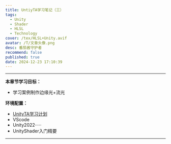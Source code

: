 ```yaml
---
title: UntiyTA学习笔记（三）
tags:
  - Unity
  - Shader
  - HLSL
  - Technology
cover: /tex/HLSL+Unity.avif
avatar: /T/文章头像.png
desc: 番茄酱守护者
recommend: false
published: true
date: 2024-12-23 17:10:39
---
```


---

**本章节学习目标：** 

- 学习案例制作边缘光+流光



**环境配置：**

- [UnityTA学习计划](http://localhost:4000/2024/12/18/%E5%85%B6%E4%BB%96/UnityTA%E5%AD%A6%E4%B9%A0%E8%AE%A1%E5%88%92/)
- VScode
- Unity2022·····
- UnityShader入门精要

---

